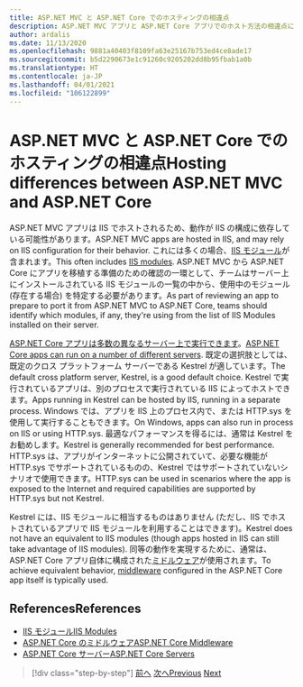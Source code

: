 ```yaml
---
title: ASP.NET MVC と ASP.NET Core でのホスティングの相違点
description: ASP.NET MVC アプリと ASP.NET Core アプリでのホスト方法の相違点に関する概要を示します。
author: ardalis
ms.date: 11/13/2020
ms.openlocfilehash: 9881a40403f8109fa63e25167b753ed4ce8ade17
ms.sourcegitcommit: b5d2290673e1c91260c9205202dd8b95fbab1a0b
ms.translationtype: HT
ms.contentlocale: ja-JP
ms.lasthandoff: 04/01/2021
ms.locfileid: "106122899"
---
```

# <a name="hosting-differences-between-aspnet-mvc-and-aspnet-core"></a><span data-ttu-id="332a7-103">ASP.NET MVC と ASP.NET Core でのホスティングの相違点</span><span class="sxs-lookup"><span data-stu-id="332a7-103">Hosting differences between ASP.NET MVC and ASP.NET Core</span></span>

<span data-ttu-id="332a7-104">ASP.NET MVC アプリは IIS でホストされるため、動作が IIS の構成に依存している可能性があります。</span><span class="sxs-lookup"><span data-stu-id="332a7-104">ASP.NET MVC apps are hosted in IIS, and may rely on IIS configuration for their behavior.</span></span> <span data-ttu-id="332a7-105">これには多くの場合、[IIS モジュール](/iis/get-started/introduction-to-iis/iis-modules-overview)が含まれます。</span><span class="sxs-lookup"><span data-stu-id="332a7-105">This often includes [IIS modules](/iis/get-started/introduction-to-iis/iis-modules-overview).</span></span> <span data-ttu-id="332a7-106">ASP.NET MVC から ASP.NET Core にアプリを移植する準備のための確認の一環として、チームはサーバー上にインストールされている IIS モジュールの一覧の中から、使用中のモジュール (存在する場合) を特定する必要があります。</span><span class="sxs-lookup"><span data-stu-id="332a7-106">As part of reviewing an app to prepare to port it from ASP.NET MVC to ASP.NET Core, teams should identify which modules, if any, they're using from the list of IIS Modules installed on their server.</span></span>

<span data-ttu-id="332a7-107">[ASP.NET Core アプリは多数の異なるサーバー上で実行できます](/aspnet/core/fundamentals/servers/)。</span><span class="sxs-lookup"><span data-stu-id="332a7-107">[ASP.NET Core apps can run on a number of different servers](/aspnet/core/fundamentals/servers/).</span></span> <span data-ttu-id="332a7-108">既定の選択肢としては、既定のクロス プラットフォーム サーバーである Kestrel が適しています。</span><span class="sxs-lookup"><span data-stu-id="332a7-108">The default cross platform server, Kestrel, is a good default choice.</span></span> <span data-ttu-id="332a7-109">Kestrel で実行されているアプリは、別のプロセスで実行されている IIS によってホストできます。</span><span class="sxs-lookup"><span data-stu-id="332a7-109">Apps running in Kestrel can be hosted by IIS, running in a separate process.</span></span> <span data-ttu-id="332a7-110">Windows では、アプリを IIS 上のプロセス内で、または HTTP.sys を使用して実行することもできます。</span><span class="sxs-lookup"><span data-stu-id="332a7-110">On Windows, apps can also run in process on IIS or using HTTP.sys.</span></span> <span data-ttu-id="332a7-111">最適なパフォーマンスを得るには、通常は Kestrel をお勧めします。</span><span class="sxs-lookup"><span data-stu-id="332a7-111">Kestrel is generally recommended for best performance.</span></span> <span data-ttu-id="332a7-112">HTTP.sys は、アプリがインターネットに公開されていて、必要な機能が HTTP.sys でサポートされているものの、Kestrel ではサポートされていないシナリオで使用できます。</span><span class="sxs-lookup"><span data-stu-id="332a7-112">HTTP.sys can be used in scenarios where the app is exposed to the Internet and required capabilities are supported by HTTP.sys but not Kestrel.</span></span>

<span data-ttu-id="332a7-113">Kestrel には、IIS モジュールに相当するものはありません (ただし、IIS でホストされているアプリで IIS モジュールを利用することはできます)。</span><span class="sxs-lookup"><span data-stu-id="332a7-113">Kestrel does not have an equivalent to IIS modules (though apps hosted in IIS can still take advantage of IIS modules).</span></span> <span data-ttu-id="332a7-114">同等の動作を実現するために、通常は、ASP.NET Core アプリ自体に構成された[ミドルウェア](/aspnet/core/fundamentals/middleware/)が使用されます。</span><span class="sxs-lookup"><span data-stu-id="332a7-114">To achieve equivalent behavior, [middleware](/aspnet/core/fundamentals/middleware/) configured in the ASP.NET Core app itself is typically used.</span></span>

## <a name="references"></a><span data-ttu-id="332a7-115">References</span><span class="sxs-lookup"><span data-stu-id="332a7-115">References</span></span>

- [<span data-ttu-id="332a7-116">IIS モジュール</span><span class="sxs-lookup"><span data-stu-id="332a7-116">IIS Modules</span></span>](/iis/get-started/introduction-to-iis/iis-modules-overview)
- [<span data-ttu-id="332a7-117">ASP.NET Core のミドルウェア</span><span class="sxs-lookup"><span data-stu-id="332a7-117">ASP.NET Core Middleware</span></span>](/aspnet/core/fundamentals/middleware/)
- [<span data-ttu-id="332a7-118">ASP.NET Core サーバー</span><span class="sxs-lookup"><span data-stu-id="332a7-118">ASP.NET Core Servers</span></span>](/aspnet/core/fundamentals/servers/)

>[!div class="step-by-step"]
><span data-ttu-id="332a7-119">[前へ](app-startup-differences.md)
>[次へ](serving-static-files.md)</span><span class="sxs-lookup"><span data-stu-id="332a7-119">[Previous](app-startup-differences.md)
[Next](serving-static-files.md)</span></span>
